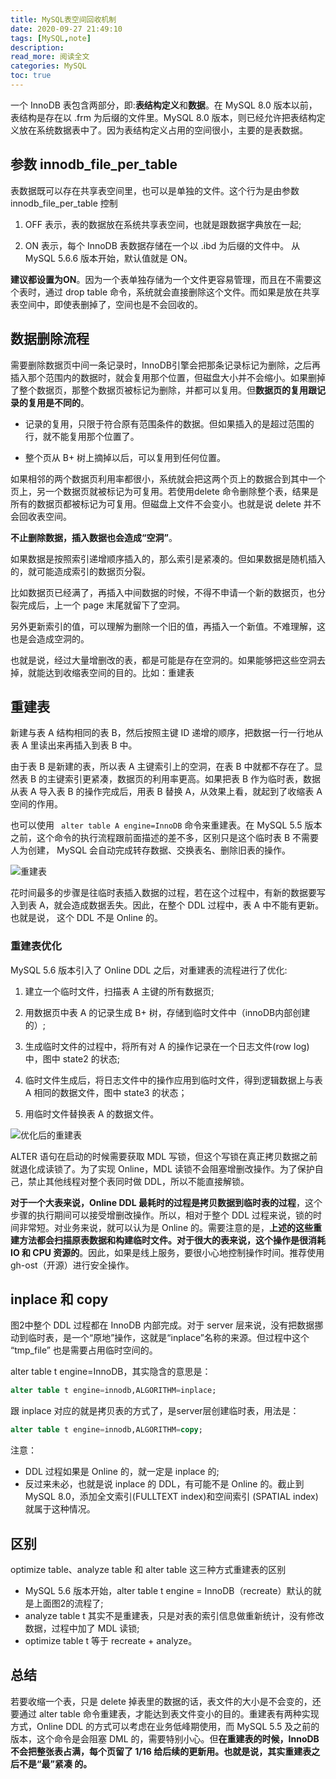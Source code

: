 ```yaml
---
title: MySQL表空间回收机制
date: 2020-09-27 21:49:10
tags: [MySQL,note]
description: 
read_more: 阅读全文
categories: MySQL
toc: true
---
```



一个 InnoDB 表包含两部分，即:**表结构定义**和**数据**。在 MySQL 8.0 版本以前，表结构是存在以 .frm 为后缀的文件里。MySQL 8.0 版本，则已经允许把表结构定义放在系统数据表中了。因为表结构定义占用的空间很小，主要的是表数据。

<!-- more -->

## 参数 innodb_file_per_table

表数据既可以存在共享表空间里，也可以是单独的文件。这个行为是由参数 innodb_file_per_table 控制

1. OFF 表示，表的数据放在系统共享表空间，也就是跟数据字典放在一起;

2. ON 表示，每个 InnoDB 表数据存储在一个以 .ibd 为后缀的文件中。 从 MySQL 5.6.6 版本开始，默认值就是 ON。


**建议都设置为ON**。因为一个表单独存储为一个文件更容易管理，而且在不需要这个表时，通过 drop table 命令，系统就会直接删除这个文件。而如果是放在共享表空间中，即使表删掉了，空间也是不会回收的。

## 数据删除流程

需要删除数据页中间一条记录时，InnoDB引擎会把那条记录标记为删除，之后再插入那个范围内的数据时，就会复用那个位置，但磁盘大小并不会缩小。如果删掉了整个数据页，那整个数据页被标记为删除，并都可以复用。但**数据页的复用跟记录的复用是不同的**。

+ 记录的复用，只限于符合原有范围条件的数据。但如果插入的是超过范围的行，就不能复用那个位置了。

+ 整个页从 B+ 树上摘掉以后，可以复用到任何位置。


如果相邻的两个数据页利用率都很小，系统就会把这两个页上的数据合到其中一个页上，另一个数据页就被标记为可复用。若使用delete 命令删除整个表，结果是所有的数据页都被标记为可复用。但磁盘上文件不会变小。也就是说 delete 并不会回收表空间。

**不止删除数据，插入数据也会造成“空洞”**。

如果数据是按照索引递增顺序插入的，那么索引是紧凑的。但如果数据是随机插入的，就可能造成索引的数据页分裂。

比如数据页已经满了，再插入中间数据的时候，不得不申请一个新的数据页，也分裂完成后，上一个 page 末尾就留下了空洞。

另外更新索引的值，可以理解为删除一个旧的值，再插入一个新值。不难理解，这也是会造成空洞的。

也就是说，经过大量增删改的表，都是可能是存在空洞的。如果能够把这些空洞去掉，就能达到收缩表空间的目的。比如：重建表

## 重建表

新建与表 A 结构相同的表 B，然后按照主键 ID 递增的顺序，把数据一行一行地从表 A 里读出来再插入到表 B 中。

由于表 B 是新建的表，所以表 A 主键索引上的空洞，在表 B 中就都不存在了。显然表 B 的主键索引更紧凑，数据页的利用率更高。如果把表 B 作为临时表，数据从表 A 导入表 B 的操作完成后，用表 B 替换 A，从效果上看，就起到了收缩表 A 空间的作用。

也可以使用 `` alter table A engine=InnoDB`` 命令来重建表。在 MySQL 5.5 版本之前，这个命令的执行流程跟前面描述的差不多，区别只是这个临时表 B 不需要人为创建， MySQL 会自动完成转存数据、交换表名、删除旧表的操作。

![重建表](image-20200927214940295.png)

花时间最多的步骤是往临时表插入数据的过程，若在这个过程中，有新的数据要写入到表 A，就会造成数据丢失。因此，在整个 DDL 过程中，表 A 中不能有更新。也就是说， 这个 DDL 不是 Online 的。

### 重建表优化

MySQL 5.6 版本引入了 Online DDL 之后，对重建表的流程进行了优化:

1. 建立一个临时文件，扫描表 A 主键的所有数据页;

2. 用数据页中表 A 的记录生成 B+ 树，存储到临时文件中（innoDB内部创建的）;

3. 生成临时文件的过程中，将所有对 A 的操作记录在一个日志文件(row log)中，图中 state2 的状态;

4. 临时文件生成后，将日志文件中的操作应用到临时文件，得到逻辑数据上与表 A 相同的数据文件，图中 state3 的状态；

5. 用临时文件替换表 A 的数据文件。

![优化后的重建表](image-20200927213946521.png)

ALTER 语句在启动的时候需要获取 MDL 写锁，但这个写锁在真正拷贝数据之前就退化成读锁了。为了实现 Online，MDL 读锁不会阻塞增删改操作。为了保护自己，禁止其他线程对整个表同时做 DDL，所以不能直接解锁。

**对于一个大表来说，Online DDL 最耗时的过程是拷贝数据到临时表的过程**，这个步骤的执行期间可以接受增删改操作。所以，相对于整个 DDL 过程来说，锁的时间非常短。对业务来说，就可以认为是 Online 的。需要注意的是，**上述的这些重建方法都会扫描原表数据和构建临时文件。对于很大的表来说，这个操作是很消耗 IO 和 CPU 资源的**。因此，如果是线上服务，要很小心地控制操作时间。推荐使用gh-ost（开源）进行安全操作。

## inplace 和 copy

图2中整个 DDL 过程都在 InnoDB 内部完成。对于 server 层来说，没有把数据挪动到临时表，是一个“原地”操作，这就是“inplace”名称的来源。但过程中这个 “tmp_file” 也是需要占用临时空间的。

alter table t engine=InnoDB，其实隐含的意思是：

```sql
alter table t engine=innodb,ALGORITHM=inplace;
```

跟 inplace 对应的就是拷贝表的方式了，是server层创建临时表，用法是：

```sql
alter table t engine=innodb,ALGORITHM=copy;
```

注意：

+ DDL 过程如果是 Online 的，就一定是 inplace 的;
+ 反过来未必，也就是说 inplace 的 DDL，有可能不是 Online 的。截止到 MySQL 8.0，添加全文索引(FULLTEXT index)和空间索引 (SPATIAL index) 就属于这种情况。

## 区别

optimize table、analyze table 和 alter table 这三种方式重建表的区别

+ MySQL 5.6 版本开始，alter table t engine = InnoDB（recreate）默认的就是上面图2的流程了;
+ analyze table t 其实不是重建表，只是对表的索引信息做重新统计，没有修改数据，过程中加了 MDL 读锁;
+ optimize table t 等于 recreate + analyze。

## 总结

若要收缩一个表，只是 delete 掉表里的数据的话，表文件的大小是不会变的，还要通过 alter table 命令重建表，才能达到表文件变小的目的。重建表有两种实现方式，Online DDL 的方式可以考虑在业务低峰期使用，而 MySQL 5.5 及之前的版本，这个命令是会阻塞 DML 的，需要特别小心。但**在重建表的时候，InnoDB 不会把整张表占满，每个页留了 1/16 给后续的更新用。也就是说，其实重建表之后不是“最”紧凑 的。**